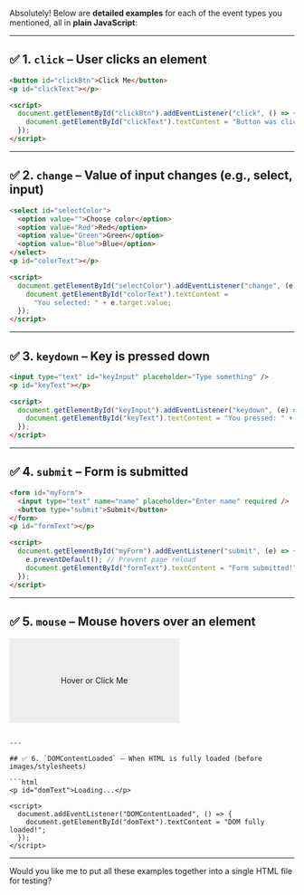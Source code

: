 Absolutely! Below are **detailed examples** for each of the event types you mentioned, all in **plain JavaScript**:

---

## ✅ 1. `click` – User clicks an element

```html
<button id="clickBtn">Click Me</button>
<p id="clickText"></p>

<script>
  document.getElementById("clickBtn").addEventListener("click", () => {
    document.getElementById("clickText").textContent = "Button was clicked!";
  });
</script>
```

---

## ✅ 2. `change` – Value of input changes (e.g., select, input)

```html
<select id="selectColor">
  <option value="">Choose color</option>
  <option value="Red">Red</option>
  <option value="Green">Green</option>
  <option value="Blue">Blue</option>
</select>
<p id="colorText"></p>

<script>
  document.getElementById("selectColor").addEventListener("change", (e) => {
    document.getElementById("colorText").textContent =
      "You selected: " + e.target.value;
  });
</script>
```

---

## ✅ 3. `keydown` – Key is pressed down

```html
<input type="text" id="keyInput" placeholder="Type something" />
<p id="keyText"></p>

<script>
  document.getElementById("keyInput").addEventListener("keydown", (e) => {
    document.getElementById("keyText").textContent = "You pressed: " + e.key;
  });
</script>
```

---

## ✅ 4. `submit` – Form is submitted

```html
<form id="myForm">
  <input type="text" name="name" placeholder="Enter name" required />
  <button type="submit">Submit</button>
</form>
<p id="formText"></p>

<script>
  document.getElementById("myForm").addEventListener("submit", (e) => {
    e.preventDefault(); // Prevent page reload
    document.getElementById("formText").textContent = "Form submitted!";
  });
</script>
```

---

## ✅ 5. `mouse` – Mouse hovers over an element
   <div id="mouseBox" style="width:300px;height:150px;background:#eee;text-align:center;line-height:150px;">
  Hover or Click Me
</div>
<p id="mouseOutput"></p>

<script>
  const box = document.getElementById("mouseBox");
  const output = document.getElementById("mouseOutput");

  box.addEventListener("click", () => output.textContent = "Mouse Clicked!");
  box.addEventListener("dblclick", () => output.textContent = "Mouse Double Clicked!");
  box.addEventListener("mouseover", () => output.textContent = "Mouse Over the box!");
  box.addEventListener("mouseout", () => output.textContent = "Mouse Left the box!");
  box.addEventListener("mousedown", () => output.textContent = "Mouse Button Down!");
  box.addEventListener("mouseup", () => output.textContent = "Mouse Button Released!");
  box.addEventListener("mousemove", () => output.textContent = "Mouse Moving...");
  box.addEventListener("contextmenu", (e) => {
    e.preventDefault(); // disable right-click menu
    output.textContent = "Right Click!";
  });
</script>

```

---

## ✅ 6. `DOMContentLoaded` – When HTML is fully loaded (before images/stylesheets)

```html
<p id="domText">Loading...</p>

<script>
  document.addEventListener("DOMContentLoaded", () => {
    document.getElementById("domText").textContent = "DOM fully loaded!";
  });
</script>
```

---

Would you like me to put all these examples together into a single HTML file for testing?
